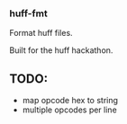 ### huff-fmt

Format huff files.

Built for the huff hackathon.

## TODO:

- map opcode hex to string
- multiple opcodes per line
